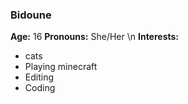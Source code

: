 ### Bidoune
**Age:** 16
**Pronouns:** She/Her \n
**Interests:**
- cats
- Playing minecraft
- Editing
- Coding
